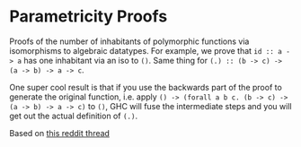 # Parametricity Proofs

Proofs of the number of inhabitants of polymorphic functions via isomorphisms to
algebraic datatypes. For example, we prove that `id :: a -> a` has one inhabitant
via an iso to `()`. Same thing for `(.) :: (b -> c) -> (a -> b) -> a -> c`.

One super cool result is that if you use the backwards part of the proof to generate the
original function, i.e. apply
`() -> (forall a b c. (b -> c) -> (a -> b) -> a -> c)` to `()`, GHC will fuse the intermediate
steps and you will get out the actual definition of `(.)`.

Based on [this reddit thread](https://www.reddit.com/r/haskell/comments/2bj7it/let_me_tell_you_about_the_types_of_data/cj5y701)
